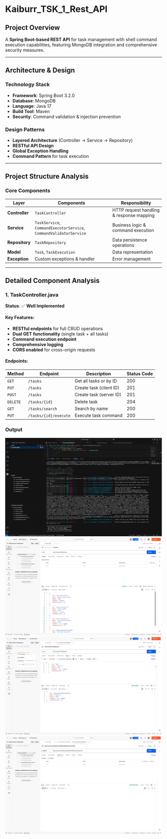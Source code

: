 # Kaiburr_TSK_1_Rest_API

## Project Overview

A **Spring Boot-based REST API** for task management with shell command execution capabilities, featuring MongoDB integration and comprehensive security measures.

---

## Architecture & Design

### **Technology Stack**
- **Framework**: Spring Boot 3.2.0
- **Database**: MongoDB
- **Language**: Java 17
- **Build Tool**: Maven
- **Security**: Command validation & injection prevention

### **Design Patterns**
- **Layered Architecture** (Controller → Service → Repository)
- **RESTful API Design**
- **Global Exception Handling**
- **Command Pattern** for task execution

---

## Project Structure Analysis

### **Core Components**

| Layer | Components | Responsibility |
|-------|------------|----------------|
| **Controller** | `TaskController` | HTTP request handling & response mapping |
| **Service** | `TaskService`, `CommandExecutorService`, `CommandValidatorService` | Business logic & command execution |
| **Repository** | `TaskRepository` | Data persistence operations |
| **Model** | `Task`, `TaskExecution` | Data representation |
| **Exception** | Custom exceptions & handler | Error management |

---

## Detailed Component Analysis

### **1. TaskController.java** 
**Status**: ✅ **Well Implemented**

#### **Key Features:**
- **RESTful endpoints** for full CRUD operations
- **Dual GET functionality** (single task + all tasks)
- **Command execution endpoint**
- **Comprehensive logging**
- **CORS enabled** for cross-origin requests

#### **Endpoints:**
| Method | Endpoint | Description | Status Code |
|--------|----------|-------------|-------------|
| `GET` | `/tasks` | Get all tasks or by ID | 200 |
| `PUT` | `/tasks` | Create task (client ID) | 201 |
| `POST` | `/tasks` | Create task (server ID) | 201 |
| `DELETE` | `/tasks/{id}` | Delete task | 204 |
| `GET` | `/tasks/search` | Search by name | 200 |
| `PUT` | `/tasks/{id}/execute` | Execute task command | 200 |

### Output
![](https://github.com/mobby14/Kaiburr_TSK_1_Rest_API/blob/main/Screenshot%202025-10-20%20at%201.02.33%20PM.jpeg)
![](https://github.com/mobby14/Kaiburr_TSK_1_Rest_API/blob/main/Screenshot%202025-10-20%20at%201.03.12%20PM.jpeg)
![](https://github.com/mobby14/Kaiburr_TSK_1_Rest_API/blob/main/Screenshot%202025-10-20%20at%201.04.46%20PM.jpeg)
![](https://github.com/mobby14/Kaiburr_TSK_1_Rest_API/blob/main/Screenshot%202025-10-20%20at%201.13.58%20PM.jpeg)
